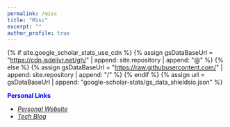 ```yaml
---
permalink: /misc
title: "Misc"
excerpt: ""
author_profile: true
---
```


{% if site.google_scholar_stats_use_cdn %}
{% assign gsDataBaseUrl = "https://cdn.jsdelivr.net/gh/" | append: site.repository | append: "@" %}
{% else %}
{% assign gsDataBaseUrl = "https://raw.githubusercontent.com/" | append: site.repository | append: "/" %}
{% endif %}
{% assign url = gsDataBaseUrl | append: "google-scholar-stats/gs_data_shieldsio.json" %}

<span style="color:blue">**Personal Links**</span>

- [_Personal Website_](https://brucehrwang.com/)
- [_Tech Blog_](https://brucehrwang.github.io/)
